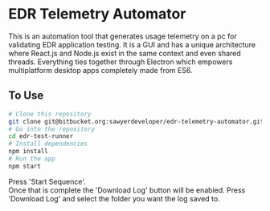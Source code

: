 # EDR Telemetry Automator

This is an automation tool that generates usage telemetry on a pc for validating EDR application testing. 
It is a GUI and has a unique architecture where React.js and Node.js exist in the same context and even shared threads.  Everything ties together through Electron which empowers multiplatform desktop apps completely made from ES6.

## To Use

```bash
# Clone this repository
git clone git@bitbucket.org:sawyerdeveloper/edr-telemetry-automator.git
# Go into the repository
cd edr-test-runner
# Install dependencies
npm install
# Run the app
npm start
```

Press 'Start Sequence'.  
Once that is complete the 'Download Log' button will be enabled.
Press 'Download Log' and select the folder you want the log saved to.

